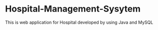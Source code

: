 # Hospital-Management-Sysytem
This is web application for Hospital developed by using Java and MySQL

